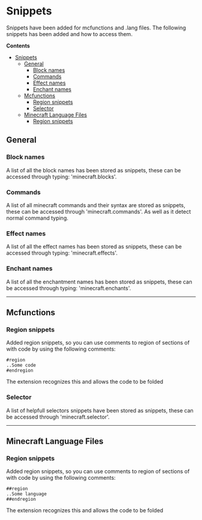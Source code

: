# Snippets
Snippets have been added for mcfunctions and .lang files.
The following snippets has been added and how to access them.

**Contents**
- [Snippets](#snippets)
  - [General](#general)
    - [Block names](#block-names)
    - [Commands](#commands)
    - [Effect names](#effect-names)
    - [Enchant names](#enchant-names)
  - [Mcfunctions](#mcfunctions)
    - [Region snippets](#region-snippets)
    - [Selector](#selector)
  - [Minecraft Language Files](#minecraft-language-files)
    - [Region snippets](#region-snippets-1)

## General

### Block names

A list of all the block names has been stored as snippets, these can be accessed through typing: 'minecraft.blocks'.

### Commands

A list of all minecraft commands and their syntax are stored as snippets, these can be accessed through 'minecraft.commands'. 
As well as it detect normal command typing.

### Effect names

A list of all the effect names has been stored as snippets, these can be accessed through typing: 'minecraft.effects'.

### Enchant names

A list of all the enchantment names has been stored as snippets, these can be accessed through typing: 'minecraft.enchants'.

---
## Mcfunctions

### Region snippets
Added region snippets, so you can use comments to region of sections of with code by using the following comments:

```Csharp
#region
..Some code
#endregion
```

The extension recognizes this and allows the code to be folded

### Selector

A list of helpfull selectors snippets have been stored as snippets, these can be accessed through 'minecraft.selector'.

---
## Minecraft Language Files

### Region snippets
Added region snippets, so you can use comments to region of sections of with code by using the following comments:

```Csharp
##region
..Some language
##endregion
```

The extension recognizes this and allows the code to be folded
